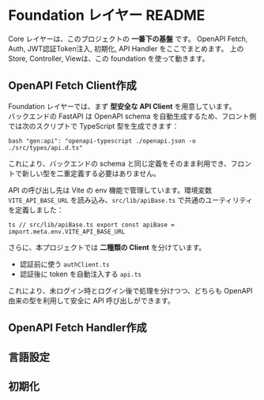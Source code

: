 # Foundation レイヤー README

Core レイヤーは、このプロジェクトの **一番下の基盤** です。 
OpenAPI Fetch, Auth, JWT認証Token注入, 初期化, API Handler をここでまとめます。 
上の Store, Controller, Viewは、この foundation を使って動きます。


## OpenAPI Fetch Client作成
Foundation レイヤーでは、まず **型安全な API Client** を用意しています。  
バックエンドの FastAPI は OpenAPI schema を自動生成するため、フロント側では次のスクリプトで TypeScript 型を生成できます：

``bash
"gen:api": "openapi-typescript ./openapi.json -o ./src/types/api.d.ts"
``

これにより、バックエンドの schema と同じ定義をそのまま利用でき、フロントで新しい型を二重定義する必要はありません。

API の呼び出し先は Vite の env 機能で管理しています。環境変数 `VITE_API_BASE_URL` を読み込み、`src/lib/apiBase.ts` で共通のユーティリティを定義しました：

``ts
// src/lib/apiBase.ts
export const apiBase = import.meta.env.VITE_API_BASE_URL
``

さらに、本プロジェクトでは **二種類の Client** を分けています。  
- 認証前に使う `authClient.ts`  
- 認証後に token を自動注入する `api.ts`

これにより、未ログイン時とログイン後で処理を分けつつ、どちらも OpenAPI 由来の型を利用して安全に API 呼び出しができます。
## OpenAPI Fetch Handler作成

## 言語設定

## 初期化